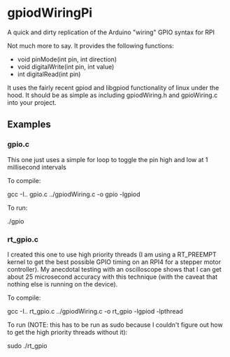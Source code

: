 # gpiodWiringPi
A quick and dirty replication of the Arduino "wiring" GPIO syntax for RPI

Not much more to say. It provides the following functions:

* void pinMode(int pin, int direction)
* void digitalWrite(int pin, int value)
* int digitalRead(int pin)

It uses the fairly recent gpiod and libgpiod functionality of linux under the hood. It should be as simple as including gpiodWiring.h and gpioWiring.c into your project.


## Examples

### gpio.c
This one just uses a simple for loop to toggle the pin high and low at 1 millisecond intervals

To compile:

  gcc -I.. gpio.c ../gpiodWiring.c -o gpio -lgpiod
  
To run:

  ./gpio
  
### rt_gpio.c
I created this one to use high priority threads (I am using a RT_PREEMPT kernel to get the best possible GPIO timing on an RPI4 for a stepper motor controller). My anecdotal testing with an oscilloscope shows that I can get about 25 microsecond accuracy with this technique (with the caveat that nothing else is running on the device).

To compile:
  
  gcc -I.. rt_gpio.c ../gpiodWiring.c -o rt_gpio -lgpiod -lpthread
  
To run (NOTE: this has to be run as sudo because I couldn't figure out how to get the high priority threads without it):

  sudo ./rt_gpio

